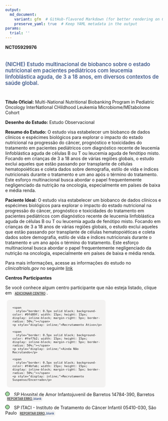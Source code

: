 ```yaml
---
output: 
  md_document:
    variant: gfm  # GitHub-flavored Markdown (for better rendering on GitHub)
    preserve_yaml: true  # Keep YAML metadata in the output
params:
  trial: ''
---
```


**NCT05929976**

<div style="padding: 5px 5px 5px 0px; font-size: 1.20em; font-weight: 500; color: #2E4A7F; text-align: left; margin-bottom: 20px">

(NICHE) Estudo multinacional de biobanco sobre o estado nutricional em
pacientes pediátricos com leucemia linfoblástica aguda, de 3 a 18 anos,
em diversos contextos de saúde global.

</div>

**Título Oficial:** Multi-National Nutritional Biobanking Program in
Pediatric Oncology InterNatIonal CHildhood Leukemia
Microbiome/MEtabolome Cohort

**Desenho do Estudo:** Estudo Observacional

**Resumo do Estudo:** O estudo visa estabelecer um biobanco de dados
clínicos e espécimes biológicos para explorar o impacto do estado
nutricional na progressão do câncer, prognóstico e toxicidades do
tratamento em pacientes pediátricos com diagnóstico recente de leucemia
linfoblástica aguda de células B ou T ou leucemia aguda de fenótipo
misto. Focando em crianças de 3 a 18 anos de várias regiões globais, o
estudo exclui aqueles que estão passando por transplante de células
hematopoiéticas e coleta dados sobre demografia, estilo de vida e
índices nutricionais durante o tratamento e um ano após o término do
tratamento. Este esforço multinacional busca abordar o papel
frequentemente negligenciado da nutrição na oncologia, especialmente em
países de baixa e média renda.

**Paciente Ideal:** O estudo visa estabelecer um biobanco de dados
clínicos e espécimes biológicos para explorar o impacto do estado
nutricional na progressão do câncer, prognóstico e toxicidades do
tratamento em pacientes pediátricos com diagnóstico recente de leucemia
linfoblástica aguda de células B ou T ou leucemia aguda de fenótipo
misto. Focando em crianças de 3 a 18 anos de várias regiões globais, o
estudo exclui aqueles que estão passando por transplante de células
hematopoiéticas e coleta dados sobre demografia, estilo de vida e
índices nutricionais durante o tratamento e um ano após o término do
tratamento. Este esforço multinacional busca abordar o papel
frequentemente negligenciado da nutrição na oncologia, especialmente em
países de baixa e média renda.

Para mais informações, acesse as informações do estudo no
*clinicaltrials.gov* no seguinte
[link](https://clinicaltrials.gov/ct2/show/NCT05929976)

**Centros Participantes**

Se você conhece algum centro participante que não esteja listado, clique
em
<span style="color: #2E4A7F; margin-left: 2px; padding: 4px; background-color: #f3f2f1; border-radius: 8px; font-weight: 500; font-size: 0.7em"><a
href="https://flazar.shinyapps.io/formsapp?study_nct_id=NCT05929976&amp;location_id=N%2FA&amp;location_full_name=N%2FA&amp;form_type=Adicionar%20Centro"
target="_blank">ADICIONAR CENTRO</a></span>.

<div style="margin-bottom: 8px; margin-left: 5px; padding: 8px; max-width: 300px; background-color: #f3f2f1; border-radius: 8px; font-size: 0.8em">

<div style="margin-left: 10px;">

    <span 
      style="border: 0.5px solid black; background-color: #9fd89f; width: 15px; height: 15px; display: inline-block; margin-right: 5px; border-radius: 50%;"></span>
    <p style="display: inline;">Recrutamento Ativo</p>

</div>

<div style="margin-left: 10px;">

    <span 
      style="border: 0.5px solid black; background-color: #fef7b2; width: 15px; height: 15px; display: inline-block; margin-right: 5px; border-radius: 50%;"></span>
    <p style="display: inline;">Ainda Não Recrutando</p>

</div>

<div style="margin-left: 10px;">

    <span 
      style="border: 0.5px solid black; background-color: #f4bfab; width: 15px; height: 15px; display: inline-block; margin-right: 5px; border-radius: 50%;"></span>
    <p style="display: inline;">Recrutamento Suspenso/Encerrado</p>

</div>

</div>

<span style="border: 0.5px solid black; display: inline-block; width: 12px; height: 12px; border-radius: 50%; margin-right: 10px; padding-bottom: 0px; background-color: #9fd89f;"></span>
SP Hospital de Amor Infantojuvenil de Barretos 14784-390, Barretos
<span style="color: #2E4A7F; margin-left: 2px; padding: 4px; background-color: #f3f2f1; border-radius: 8px; font-weight: 500; font-size: 0.7em">[REPORTAR
ERRO](https://flazar.shinyapps.io/formsapp?study_nct_id=NCT05929976&location_id=HOSPITALDECANCERINFANTOJUVENILDEBARRETOSBARRETOSBRAZIL&location_full_name=Hospital%20de%20Amor%20Infantojuvenil%20de%20Barretos%2C%2014784-390%2C%20Barretos&form_type=Reportar%20Erro)\_blank</span>

<span style="border: 0.5px solid black; display: inline-block; width: 12px; height: 12px; border-radius: 50%; margin-right: 10px; padding-bottom: 0px; background-color: #9fd89f;"></span>
SP ITACI - Instituto de Tratamento do Câncer Infantil 05410-030, São
Paulo
<span style="color: #2E4A7F; margin-left: 2px; padding: 4px; background-color: #f3f2f1; border-radius: 8px; font-weight: 500; font-size: 0.7em">[REPORTAR
ERRO](https://flazar.shinyapps.io/formsapp?study_nct_id=NCT05929976&location_id=INSTITUTODETRATAMENTODOCANCERINFANTILITACISAOPAULOBRAZIL&location_full_name=ITACI%20-%20Instituto%20de%20Tratamento%20do%20C%C3%A2ncer%20Infantil%2C%2005410-030%2C%20S%C3%A3o%20Paulo&form_type=Reportar%20Erro)\_blank</span>
